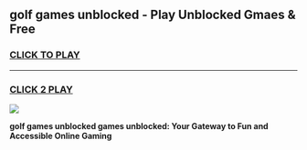 
## golf games unblocked - Play Unblocked Gmaes & Free
<h3>
<a href="https://premium.freeplayer.one?title=golf_games_unblocked&ref=19F">CLICK TO PLAY</a></h3>
<hr>

<h3>
<a href="https://premium.freeplayer.one?title=golf_games_unblocked&ref=19F">CLICK 2 PLAY</a>
  
</h3>

<a href="https://premium.freeplayer.one?title=golf_games_unblocked&ref=19F/"><img src="https://clearcache.store/games.png"></a>


**golf games unblocked games unblocked: Your Gateway to Fun and Accessible Online Gaming**
